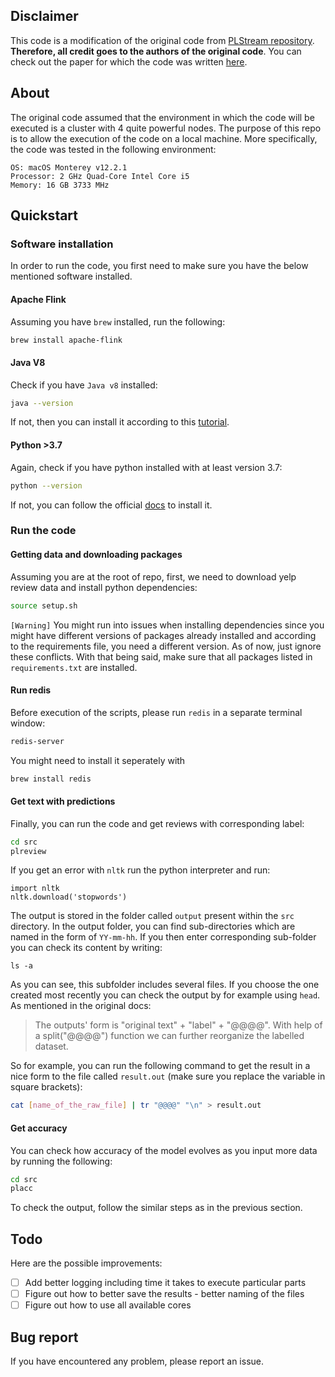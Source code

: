 ## Disclaimer
This code is a modification of the original code from [PLStream
repository](https://github.com/HuilinWu2/PLStream/tree/cf9112b402609c1cfe4236de83db37be6d8b309e).
**Therefore, all credit goes to the authors of the original code**. You can
check out the paper for which the code was written [here](https://arxiv.org/pdf/2203.12368v1.pdf). 
## About
The original code assumed that the environment in which the code will be
executed is a cluster with 4 quite powerful nodes. The purpose of this repo is to allow the
execution of the code on a local machine. More specifically, the code was tested
in the following environment:

```
OS: macOS Monterey v12.2.1
Processor: 2 GHz Quad-Core Intel Core i5
Memory: 16 GB 3733 MHz
```

## Quickstart
### Software installation
In order to run the code, you first need to make sure you have the below
mentioned software installed.

#### Apache Flink

Assuming you have `brew` installed, run the following:

```bash
brew install apache-flink
```

#### Java V8
Check if you have `Java v8` installed:

```bash
java --version
```

If not, then you can install it according to this [tutorial](https://docs.oracle.com/javase/8/docs/technotes/guides/install/mac_jdk.html).


#### Python >3.7
Again, check if you have python installed with at least version 3.7:

```bash
python --version
```

If not, you can follow the official [docs](https://www.python.org/downloads/) to install it.

### Run the code
#### Getting data and downloading packages
Assuming you are at the root of repo, first, we need to download yelp review data and
install python dependencies:

```bash
source setup.sh
```

`[Warning]` You might run into issues when installing dependencies since you
might have different versions of packages already installed and according to the
requirements file, you need a different version. As of now, just ignore these
conflicts. With that being said, make sure that all packages listed in
`requirements.txt` are installed.

#### Run redis
Before execution of the scripts, please run `redis` in a separate terminal window:

```bash
redis-server
```
You might need to install it seperately with
```bash
brew install redis
```

#### Get text with predictions
Finally, you can run the code and get reviews with corresponding label:

```bash
cd src
plreview
```
If you get an error with `nltk` run the python interpreter and run:
```
import nltk
nltk.download('stopwords')
```

The output is stored in the folder called `output` present within the `src`
directory. In the output folder, you can find sub-directories which are named in
the form of `YY-mm-hh`. If you then enter corresponding sub-folder you can check
its content by writing:

```
ls -a
```

As you can see, this subfolder includes several files. If you choose the one
created most recently you can check the output by for example using `head`.
As mentioned in the original docs:
>  The outputs' form is "original text" + "label" + "@@@@". With help of a split("@@@@") function we can further reorganize the labelled dataset.

So for example, you can run the following command to get the result in a nice
form to the file called `result.out` (make sure you replace the variable in
square brackets):

```bash
cat [name_of_the_raw_file] | tr "@@@@" "\n" > result.out
```

#### Get accuracy
You can check how accuracy of the model evolves as you input more data by
running the following:

```bash
cd src
placc
```

To check the output, follow the similar steps as in the previous section.

## Todo

Here are the possible improvements:

- [ ] Add better logging including time it takes to execute particular parts
- [ ] Figure out how to better save the results - better naming of the files
- [ ] Figure out how to use all available cores 

## Bug report
If you have encountered any problem, please report an issue.

